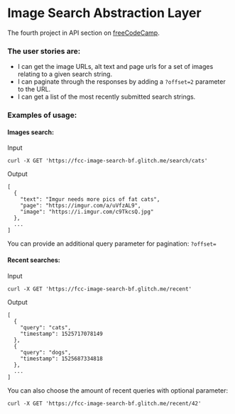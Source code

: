 # Image Search Abstraction Layer

The fourth project in API section on [freeCodeCamp](https://www.freecodecamp.org/challenges/image-search-abstraction-layer).

### The user stories are:

* I can get the image URLs, alt text and page urls for a set of images relating to a given search string.
* I can paginate through the responses by adding a `?offset=2` parameter to the URL.
* I can get a list of the most recently submitted search strings.

### Examples of usage:

#### Images search:

Input
```
curl -X GET 'https://fcc-image-search-bf.glitch.me/search/cats'
```

Output
```
[
  {
    "text": "Imgur needs more pics of fat cats",
    "page": "https://imgur.com/a/uVfzAL9",
    "image": "https://i.imgur.com/c9TkcsQ.jpg"
  },
  ...
]
```

You can provide an additional query parameter for pagination: `?offset=`

#### Recent searches:

Input
```
curl -X GET 'https://fcc-image-search-bf.glitch.me/recent'
```

Output
```
[
  {
    "query": "cats",
    "timestamp": 1525717078149
  },
  {
    "query": "dogs",
    "timestamp": 1525687334818
  },
  ...
]
```

You can also choose the amount of recent queries with optional parameter:
```
curl -X GET 'https://fcc-image-search-bf.glitch.me/recent/42'
```
